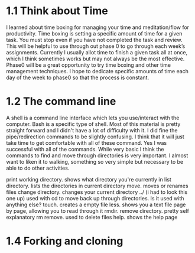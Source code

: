 # 1.1 Think about Time
I learned about time boxing for managing your time and meditation/flow for productivity.  Time boxing is setting a specific amount of time for a given task.  You must stop even if you have not completed the task and review.  This will be helpful to use through out phase 0 to go through each week’s assignments.  Currently I usually allot time to finish a given task all at once, which I think sometimes works but may not always be the most effective.  Phase0 will be a great opportunity to try time boxing and other time management techniques.  I hope to dedicate specific amounts of time each day of the week to phase0 so that the process is constant.

# 1.2 The command line
A shell is a command line interface which lets you use/interact with the computer.  Bash is a specific type of shell.  Most of this material is pretty straight forward and I didn't have a lot of difficulty with it.  I did fine the pipe/redirection commands to be slightly confusing.  I think that it will just take time to get comfortable with all of these command.  Yes I was successful with all of the commands. While very basic I think the commands to find and move through directories is very important.  I almost want to liken it to walking, something so very simple but necessary to be able to do other activities.

print working directory. shows what directory you're currently in
list directory. lists the directories in current directory
move. moves or renames files
change directory. changes your current directory
../ (i had to look this one up) used with cd to move back up through directories. Is it used with anything else?
touch. creates a empty file
less. shows you a text file page by page, allowing you to read through it
rmdir. remove directory.  pretty self explanatory
rm remove. used to delete files
help. shows the help page

# 1.4 Forking and cloning